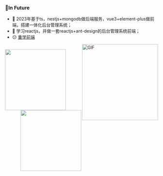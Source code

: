 ### 📝In Future

- 🚧 2023年基于ts，nestjs+mongodb做后端服务，vue3+element-plus做前端，搭建一体化后台管理系统；
- 🤯 学习reactjs，并做一套reactjs+ant-design的后台管理系统前端；
- 😕 [重学前端](https://doc.vercel.app/frontend/web/77749.html#%E5%AD%A6%E4%B9%A0%E8%B7%AF%E5%BE%84%E4%B8%8E%E5%AD%A6%E4%B9%A0%E6%96%B9%E6%B3%95)

<img align="right" alt="GIF" width="250px" src="./coding.gif" />
<br />
<div>
  <a href="https://github.com/chendaleiQ/chendaleiQ"> 
    <img align="left" height="200px" src="https://github-readme-stats.vercel.app/api?username=chendaleiQ&show_icons=true&theme=tokyonight" />
  </a>
  <a href="https://github.com/chendaleiQ/chendaleiQ"> 
    <img align="right"  height="200px" src="https://github-readme-stats.vercel.app/api/top-langs/?username=chendaleiQ&theme=tokyonight"/>
  </a>
</div>
